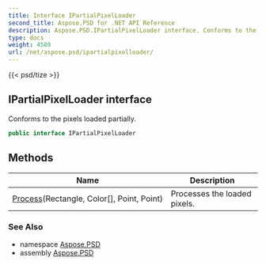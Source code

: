 ```yaml
---
title: Interface IPartialPixelLoader
second_title: Aspose.PSD for .NET API Reference
description: Aspose.PSD.IPartialPixelLoader interface. Conforms to the pixels loaded partially
type: docs
weight: 4580
url: /net/aspose.psd/ipartialpixelloader/
---
```

{{< psd/tize >}}
## IPartialPixelLoader interface

Conforms to the pixels loaded partially.

```csharp
public interface IPartialPixelLoader
```

## Methods

| Name | Description |
| --- | --- |
| [Process](../../aspose.psd/ipartialpixelloader/process/)(Rectangle, Color[], Point, Point) | Processes the loaded pixels. |

### See Also

* namespace [Aspose.PSD](../../aspose.psd/)
* assembly [Aspose.PSD](../../)


